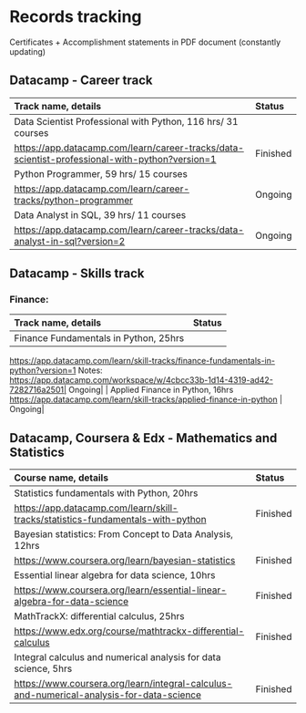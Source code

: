 # Records tracking

Certificates + Accomplishment statements in PDF document (constantly updating)

## Datacamp - Career track
| Track name, details | Status |                                                                                                   
|:--------------------|:-----------------------------------------------------------------------------------------------------------------------------|
| Data Scientist Professional with Python, 116 hrs/ 31 courses
https://app.datacamp.com/learn/career-tracks/data-scientist-professional-with-python?version=1| Finished|   
| Python Programmer, 59 hrs/ 15 courses
https://app.datacamp.com/learn/career-tracks/python-programmer| Ongoing|
| Data Analyst in SQL, 39 hrs/ 11 courses
https://app.datacamp.com/learn/career-tracks/data-analyst-in-sql?version=2| Ongoing|

##  Datacamp - Skills track
### Finance:

| Track name, details | Status |                                                                                                   
|:--------------------|:-----------------------------------------------------------------------------------------------------------------------------|
| Finance Fundamentals in Python, 25hrs
https://app.datacamp.com/learn/skill-tracks/finance-fundamentals-in-python?version=1 
Notes:  https://app.datacamp.com/workspace/w/4cbcc33b-1d14-4319-ad42-7282716a2501| Ongoing|
| Applied Finance in Python, 16hrs
https://app.datacamp.com/learn/skill-tracks/applied-finance-in-python | Ongoing|

## Datacamp, Coursera & Edx - Mathematics and Statistics
| Course name, details | Status |                                                                                                   
|:--------------------|:-----------------------------------------------------------------------------------------------------------------------------|
| Statistics fundamentals with Python, 20hrs
https://app.datacamp.com/learn/skill-tracks/statistics-fundamentals-with-python | Finished|
| Bayesian statistics: From Concept to Data Analysis, 12hrs
https://www.coursera.org/learn/bayesian-statistics| Finished|   
| Essential linear algebra for data science, 10hrs
https://www.coursera.org/learn/essential-linear-algebra-for-data-science| Finished|  
| MathTrackX: differential calculus, 25hrs
https://www.edx.org/course/mathtrackx-differential-calculus| Finished| 
| Integral calculus and numerical analysis for data science, 5hrs
https://www.coursera.org/learn/integral-calculus-and-numerical-analysis-for-data-science| Finished| 
